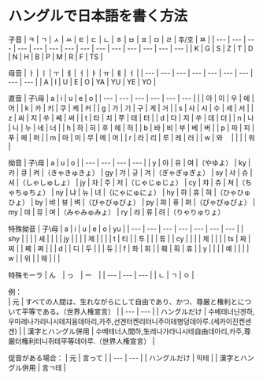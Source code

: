 # ハングルで日本語を書く方法

子音
| ㅋ | ㄱ | ㅅ | ㅆ | ㅌ | ㄷ | ㄴ | ㅎ | ㅂ | ㅍ | ㅁ | ㄹ | 후/호 | ㅉ |
| --- | --- | --- | --- | --- | --- | --- | --- | --- | --- | --- | --- | --- | --- |
| K | G | S | Z | T | D | N | H | B | P | M | R | F | TS |

母音
| ㅏ | ㅣ | ㅜ | ㅔ | ㅓ | ㅑ | ㅠ | ㅖ | ㅓ |
| --- | --- | --- | --- | --- | --- | --- | --- | --- |
| A | I | U | E | O | YA | YU | YE | YO |

直音
| 子\母 | a | i | u | e | o |
| --- | --- | --- | --- | --- | --- |
|  | 아 | 이 | 우 | 에 | 어 | 
| k | 카 | 키 | 쿠 | 케 | 커 | 
| g | 가 | 기 | 구 | 게 | 거 | 
| s | 사 | 시 | 수 | 세 | 서 | 
| z | 싸 | 지 | 쑤 | 쎄 | 써 | 
| t | 타 | 치 | 쭈 | 테 | 터 | 
| d | 다 | 지 | 쑤 | 데 | 더 | 
| n | 나 | 니 | 누 | 네 | 너 | 
| h | 하 | 히 | 후 | 헤 | 허 | 
| b | 바 | 비 | 부 | 베 | 버 | 
| p | 파 | 피 | 푸 | 페 | 퍼 | 
| m | 마 | 미 | 무 | 메 | 머 | 
| r | 라 | 리 | 루 | 레 | 러 | 
| w | 와　 |  |  |  | 워 | 

拗音
| 子\母 | a | u | o |
| --- | --- | --- | --- |
| y | 야 | 유 | 여 |（やゆよ）
| ky | 캬 | 큐 | 켜 |（きゃきゅきょ）
| gy | 갸 | 규 | 겨 |（ぎゃぎゅぎょ）
| sy | 샤 | 슈 | 셔 |（しゃしゅしょ）
| jy | 자 | 주 | 저 |（じゃじゅじょ）
| cy | 챠 | 츄 | 쳐 |（ちゃちゅちょ）
| ny | 냐 | 뉴 | 녀 |（にゃにゅにょ）
| hy | 햐 | 휴 | 혀 |（ひゃひゅひょ）
| by | 뱌 | 뷰 | 벼 |（びゃびゅびょ）
| py | 퍄 | 퓨 | 펴 |（ぴゃぴゅぴょ）
| my | 먀 | 뮤 | 며 |（みゃみゅみょ）
| ry | 랴 | 류 | 려 |（りゃりゅりょ）

特殊拗音
| 子\母 | a | i | u | e | o | yu |
| --- | --- | --- | --- | --- | --- | --- |
| shy |  |  |  | 셰 |  |  | 
| jy |  |  |  | 제 |  |  | 
| t | 티 |  | 투 |  |  | 튜 |
| cy |  |  |  | 체 |  |  |
| ts | 짜 | 찌 |  | 쩨 | 쩌 |  |
| d |  | 디 | 두 |  |  | 듀 |
| f | 화 | 휘 |  | 훼 | 훠 | 휴 |
| y |  |  |  | 예 |  |  |
| w |  | 위 |  | 웨 |  |  |

特殊モーラ
| ん　| っ　| ー　|
| --- | --- | --- |
| ㄴ | ㄱ | ㅇ |

例：  
| 元 | すべての人間は、生れながらにして自由であり、かつ、尊厳と権利とについて平等である。（世界人権宣言）   | 
| --- | --- |
| ハングルだけ | 수베테너닌겐하,우마레나가라니시테지융데아리,카주,선겐터켄리터니주이테병덩데아루.(세카이진켄센겐)   | 
| 漢字とハングル併用 | 수베테너人間하,生레나가라니시테自由데아리,카주,尊厳터権利터니쥐테平等데아루.（世界人権宣言）   | 

促音がある場合： 
| 元 | 言って | 
| --- | --- |
| ハングルだけ | 익테 | 
| 漢字とハングル併用 | 言ㄱ테 | 
